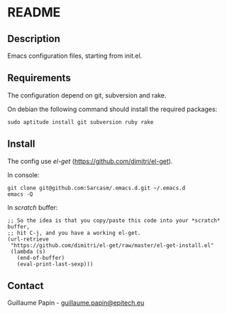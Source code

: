 README
======

Description
-----------
Emacs configuration files, starting from init.el.

Requirements
------------
The configuration depend on git, subversion and rake.

On debian the following command should install the required packages:

    sudo aptitude install git subversion ruby rake


Install
-------
The config use *el-get* (https://github.com/dimitri/el-get).

In console:

    git clone git@github.com:Sarcasm/.emacs.d.git ~/.emacs.d
    emacs -Q

In *scratch* buffer:

    ;; So the idea is that you copy/paste this code into your *scratch* buffer,
    ;; hit C-j, and you have a working el-get.
    (url-retrieve
     "https://github.com/dimitri/el-get/raw/master/el-get-install.el"
     (lambda (s)
       (end-of-buffer)
       (eval-print-last-sexp)))


Contact
-------
Guillaume Papin - guillaume.papin@epitech.eu
